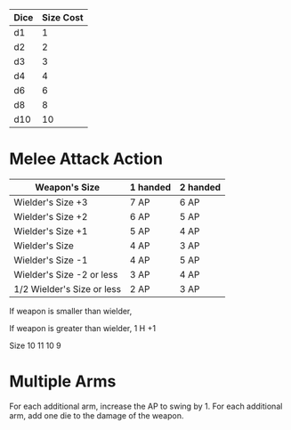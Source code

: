 

| Dice | Size Cost |
|-|-|
| d1 | 1 |
| d2 | 2 |
| d3 | 3 |
| d4 | 4 |
| d6 | 6 |
| d8 | 8 |
| d10 | 10 |

# Melee Attack Action

| Weapon's Size | 1 handed | 2 handed |
|-|-|-|
| Wielder's Size +3 | 7 AP | 6 AP |
| Wielder's Size +2 | 6 AP | 5 AP |
| Wielder's Size +1 | 5 AP | 4 AP |
| Wielder's Size | 4 AP | 3 AP |
| Wielder's Size -1 | 4 AP | 5 AP |
| Wielder's Size -2 or less | 3 AP | 4 AP |
| 1/2 Wielder's Size or less | 2 AP | 3 AP |

If weapon is smaller than wielder, 

If weapon is greater than wielder, 1 H +1

Size 10
11
10
9

# Multiple Arms

For each additional arm, increase the AP to swing by 1.
For each additional arm, add one die to the damage of the weapon.
